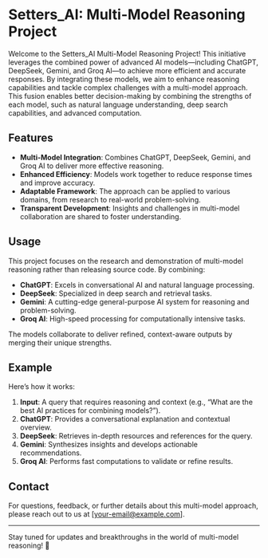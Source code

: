 # Setters_AI: Multi-Model Reasoning Project

Welcome to the Setters_AI Multi-Model Reasoning Project! This initiative leverages the combined power of advanced AI models—including ChatGPT, DeepSeek, Gemini, and Groq AI—to achieve more efficient and accurate responses. By integrating these models, we aim to enhance reasoning capabilities and tackle complex challenges with a multi-model approach. This fusion enables better decision-making by combining the strengths of each model, such as natural language understanding, deep search capabilities, and advanced computation.

## Features

- **Multi-Model Integration**: Combines ChatGPT, DeepSeek, Gemini, and Groq AI to deliver more effective reasoning.
- **Enhanced Efficiency**: Models work together to reduce response times and improve accuracy.
- **Adaptable Framework**: The approach can be applied to various domains, from research to real-world problem-solving.
- **Transparent Development**: Insights and challenges in multi-model collaboration are shared to foster understanding.

## Usage

This project focuses on the research and demonstration of multi-model reasoning rather than releasing source code. By combining:

- **ChatGPT**: Excels in conversational AI and natural language processing.
- **DeepSeek**: Specialized in deep search and retrieval tasks.
- **Gemini**: A cutting-edge general-purpose AI system for reasoning and problem-solving.
- **Groq AI**: High-speed processing for computationally intensive tasks.

The models collaborate to deliver refined, context-aware outputs by merging their unique strengths.

## Example

Here’s how it works:

1. **Input**: A query that requires reasoning and context (e.g., “What are the best AI practices for combining models?”).
2. **ChatGPT**: Provides a conversational explanation and contextual overview.
3. **DeepSeek**: Retrieves in-depth resources and references for the query.
4. **Gemini**: Synthesizes insights and develops actionable recommendations.
5. **Groq AI**: Performs fast computations to validate or refine results.

## Contact

For questions, feedback, or further details about this multi-model approach, please reach out to us at [your-email@example.com].

---

Stay tuned for updates and breakthroughs in the world of multi-model reasoning! 🚀
